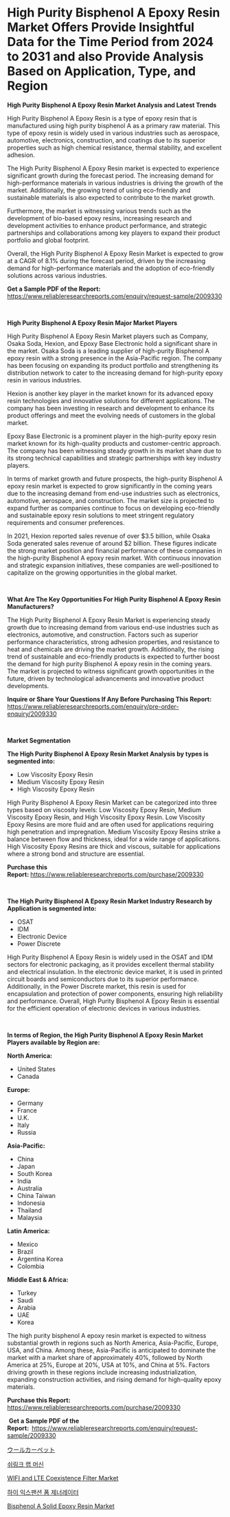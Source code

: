 <p><h1>High Purity Bisphenol A Epoxy Resin Market Offers Provide Insightful Data for the Time Period from 2024 to 2031 and also Provide Analysis Based on Application, Type, and Region</h1></p><p><strong>High Purity Bisphenol A Epoxy Resin Market Analysis and Latest Trends</strong></p>
<p><p>High Purity Bisphenol A Epoxy Resin is a type of epoxy resin that is manufactured using high purity bisphenol A as a primary raw material. This type of epoxy resin is widely used in various industries such as aerospace, automotive, electronics, construction, and coatings due to its superior properties such as high chemical resistance, thermal stability, and excellent adhesion.</p><p>The High Purity Bisphenol A Epoxy Resin market is expected to experience significant growth during the forecast period. The increasing demand for high-performance materials in various industries is driving the growth of the market. Additionally, the growing trend of using eco-friendly and sustainable materials is also expected to contribute to the market growth.</p><p>Furthermore, the market is witnessing various trends such as the development of bio-based epoxy resins, increasing research and development activities to enhance product performance, and strategic partnerships and collaborations among key players to expand their product portfolio and global footprint.</p><p>Overall, the High Purity Bisphenol A Epoxy Resin Market is expected to grow at a CAGR of 8.1% during the forecast period, driven by the increasing demand for high-performance materials and the adoption of eco-friendly solutions across various industries.</p></p>
<p><strong>Get a Sample PDF of the Report:&nbsp;</strong> <a href="https://www.reliableresearchreports.com/enquiry/request-sample/2009330">https://www.reliableresearchreports.com/enquiry/request-sample/2009330</a></p>
<p>&nbsp;</p>
<p><strong>High Purity Bisphenol A Epoxy Resin Major Market Players</strong></p>
<p><p>High Purity Bisphenol A Epoxy Resin Market players such as Company, Osaka Soda, Hexion, and Epoxy Base Electronic hold a significant share in the market. Osaka Soda is a leading supplier of high-purity Bisphenol A epoxy resin with a strong presence in the Asia-Pacific region. The company has been focusing on expanding its product portfolio and strengthening its distribution network to cater to the increasing demand for high-purity epoxy resin in various industries.</p><p>Hexion is another key player in the market known for its advanced epoxy resin technologies and innovative solutions for different applications. The company has been investing in research and development to enhance its product offerings and meet the evolving needs of customers in the global market.</p><p>Epoxy Base Electronic is a prominent player in the high-purity epoxy resin market known for its high-quality products and customer-centric approach. The company has been witnessing steady growth in its market share due to its strong technical capabilities and strategic partnerships with key industry players.</p><p>In terms of market growth and future prospects, the high-purity Bisphenol A epoxy resin market is expected to grow significantly in the coming years due to the increasing demand from end-use industries such as electronics, automotive, aerospace, and construction. The market size is projected to expand further as companies continue to focus on developing eco-friendly and sustainable epoxy resin solutions to meet stringent regulatory requirements and consumer preferences.</p><p>In 2021, Hexion reported sales revenue of over $3.5 billion, while Osaka Soda generated sales revenue of around $2 billion. These figures indicate the strong market position and financial performance of these companies in the high-purity Bisphenol A epoxy resin market. With continuous innovation and strategic expansion initiatives, these companies are well-positioned to capitalize on the growing opportunities in the global market.</p></p>
<p>&nbsp;</p>
<p><strong>What Are The Key Opportunities For High Purity Bisphenol A Epoxy Resin Manufacturers?</strong></p>
<p><p>The High Purity Bisphenol A Epoxy Resin Market is experiencing steady growth due to increasing demand from various end-use industries such as electronics, automotive, and construction. Factors such as superior performance characteristics, strong adhesion properties, and resistance to heat and chemicals are driving the market growth. Additionally, the rising trend of sustainable and eco-friendly products is expected to further boost the demand for high purity Bisphenol A epoxy resin in the coming years. The market is projected to witness significant growth opportunities in the future, driven by technological advancements and innovative product developments.</p></p>
<p><strong>Inquire or Share Your Questions If Any Before Purchasing This Report:</strong> <a href="https://www.reliableresearchreports.com/enquiry/pre-order-enquiry/2009330">https://www.reliableresearchreports.com/enquiry/pre-order-enquiry/2009330</a></p>
<p>&nbsp;</p>
<p><strong>Market Segmentation</strong></p>
<p><strong>The High Purity Bisphenol A Epoxy Resin Market Analysis by types is segmented into:</strong></p>
<p><ul><li>Low Viscosity Epoxy Resin</li><li>Medium Viscosity Epoxy Resin</li><li>High Viscosity Epoxy Resin</li></ul></p>
<p><p>High Purity Bisphenol A Epoxy Resin Market can be categorized into three types based on viscosity levels: Low Viscosity Epoxy Resin, Medium Viscosity Epoxy Resin, and High Viscosity Epoxy Resin. Low Viscosity Epoxy Resins are more fluid and are often used for applications requiring high penetration and impregnation. Medium Viscosity Epoxy Resins strike a balance between flow and thickness, ideal for a wide range of applications. High Viscosity Epoxy Resins are thick and viscous, suitable for applications where a strong bond and structure are essential.</p></p>
<p><strong>Purchase this Report:&nbsp;</strong><a href="https://www.reliableresearchreports.com/purchase/2009330">https://www.reliableresearchreports.com/purchase/2009330</a></p>
<p>&nbsp;</p>
<p><strong>The High Purity Bisphenol A Epoxy Resin Market Industry Research by Application is segmented into:</strong></p>
<p><ul><li>OSAT</li><li>IDM</li><li>Electronic Device</li><li>Power Discrete</li></ul></p>
<p><p>High Purity Bisphenol A Epoxy Resin is widely used in the OSAT and IDM sectors for electronic packaging, as it provides excellent thermal stability and electrical insulation. In the electronic device market, it is used in printed circuit boards and semiconductors due to its superior performance. Additionally, in the Power Discrete market, this resin is used for encapsulation and protection of power components, ensuring high reliability and performance. Overall, High Purity Bisphenol A Epoxy Resin is essential for the efficient operation of electronic devices in various industries.</p></p>
<p>&nbsp;</p>
<p><strong>In terms of Region, the High Purity Bisphenol A Epoxy Resin Market Players available by Region are:</strong></p>
<p>
    <p> <strong> North America: </strong>
        <ul>
            <li>United States</li>
            <li>Canada</li>
        </ul>
        </p> 
    <p> <strong> Europe: </strong>
        <ul>
            <li>Germany</li>
            <li>France</li>
            <li>U.K.</li>
            <li>Italy</li>
            <li>Russia</li>
        </ul>
        </p> 
    <p> <strong> Asia-Pacific: </strong>
        <ul>
            <li>China</li>
            <li>Japan</li>
            <li>South Korea</li>
            <li>India</li>
            <li>Australia</li>
            <li>China Taiwan</li>
            <li>Indonesia</li>
            <li>Thailand</li>
            <li>Malaysia</li>
        </ul>
        </p> 
    <p> <strong> Latin America: </strong>
        <ul>
            <li>Mexico</li>
            <li>Brazil</li>
            <li>Argentina Korea</li>
            <li>Colombia</li>
        </ul>
        </p> 
    <p> <strong> Middle East & Africa: </strong>
        <ul>
            <li>Turkey</li>
            <li>Saudi</li>
            <li>Arabia</li>
            <li>UAE</li>
            <li>Korea</li>
        </ul>
    </p>
    </p>
<p><p>The high purity bisphenol A epoxy resin market is expected to witness substantial growth in regions such as North America, Asia-Pacific, Europe, USA, and China. Among these, Asia-Pacific is anticipated to dominate the market with a market share of approximately 40%, followed by North America at 25%, Europe at 20%, USA at 10%, and China at 5%. Factors driving growth in these regions include increasing industrialization, expanding construction activities, and rising demand for high-quality epoxy materials.</p></p>
<p><strong>Purchase this Report: </strong><a href="https://www.reliableresearchreports.com/purchase/2009330">https://www.reliableresearchreports.com/purchase/2009330</a></p>
<p>&nbsp;<strong>Get a Sample PDF of the Report:&nbsp;&nbsp;</strong><a href="https://www.reliableresearchreports.com/enquiry/request-sample/2009330">https://www.reliableresearchreports.com/enquiry/request-sample/2009330</a></p>
<p><strong></strong></p>
<p><p><a href="https://github.com/ihabdkwlxs948/Market-Research-Report-List-1/blob/main/77032362491.md">ウールカーペット</a></p><p><a href="https://medium.com/@flower89678/%EC%88%98%EC%B6%95-%ED%95%84%EB%A6%84-%ED%8F%AC%EC%9E%A5-%EA%B8%B0%EA%B3%84-%EC%8B%9C%EC%9E%A5-%EC%9C%A0%ED%98%95-%EC%9D%91%EC%9A%A9-%EB%B0%8F-%EC%A7%80%EB%A6%AC%EB%B3%84-%EC%A2%85%ED%95%A9-%ED%8F%89%EA%B0%80-1f819dfd4235">쉬링크 랩 머신</a></p><p><a href="https://issuu.com/reportprime-2/docs/wifi-and-lte-coexistence-filter-market-size-2030.p">WIFI and LTE Coexistence Filter Market</a></p><p><a href="https://medium.com/@earlfeffersj/%EA%B3%A0%ED%9A%A8%EC%9C%A8-%ED%99%95%EC%9E%A5-%ED%8F%BC-%EB%B0%9C%EC%83%9D%EA%B8%B0-%EC%8B%9C%EC%9E%A5-%EC%84%B1%EA%B3%B5%EC%A0%81%EC%9D%B8-%EB%B9%84%EC%A7%80%EB%8B%88%EC%8A%A4-%EC%A0%84%EB%9E%B5%EC%9D%98-%EC%97%B4%EC%87%A0-2031%EB%85%84%EA%B9%8C%EC%A7%80-%EC%98%88%EC%B8%A1-ac0f35a0fa44">하이 익스팬션 폼 제너레이터</a></p><p><a href="https://github.com/biheemgalvinlouises6hokrh3h/Market-Research-Report-List-1/blob/main/bisphenol-a-solid-epoxy-resin-market.md">Bisphenol A Solid Epoxy Resin Market</a></p></p>